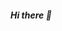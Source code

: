 ##### Hi there 👋


<!-- ![](https://github-profile-summary-cards.vercel.app/api/cards/profile-details?username=voovode&theme=dracula) -->

